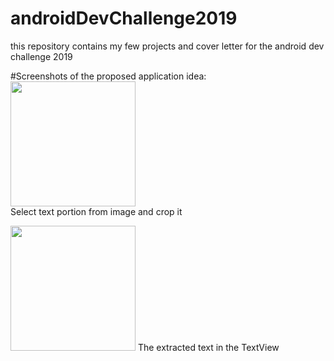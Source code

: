 # androidDevChallenge2019
this repository contains my few projects and cover letter for the android dev challenge 2019

#Screenshots of the proposed application idea:  
<img src ="https://user-images.githubusercontent.com/24929566/69911229-74e64f80-143e-11ea-9a21-cee06d3139aa.jpeg" width="200">   
Select text portion from image and crop it

<img src ="https://user-images.githubusercontent.com/24929566/69911288-3dc46e00-143f-11ea-9c13-e129cc81bfa3.jpeg" width="200">
The extracted text in the TextView
